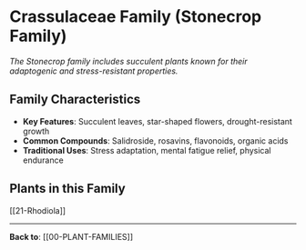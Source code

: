 # Crassulaceae Family (Stonecrop Family)

*The Stonecrop family includes succulent plants known for their adaptogenic and stress-resistant properties.*

## Family Characteristics
- **Key Features**: Succulent leaves, star-shaped flowers, drought-resistant growth
- **Common Compounds**: Salidroside, rosavins, flavonoids, organic acids
- **Traditional Uses**: Stress adaptation, mental fatigue relief, physical endurance

## Plants in this Family

[[21-Rhodiola]]

---

**Back to**: [[00-PLANT-FAMILIES]]